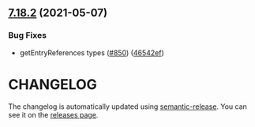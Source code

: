 ## [7.18.2](https://github.com/contentful/contentful-management.js/compare/v7.18.1...v7.18.2) (2021-05-07)


### Bug Fixes

* getEntryReferences types ([#850](https://github.com/contentful/contentful-management.js/issues/850)) ([46542ef](https://github.com/contentful/contentful-management.js/commit/46542efdc679df5f8c83395eecaf1119519d05ae))

# CHANGELOG

The changelog is automatically updated using
[semantic-release](https://github.com/semantic-release/semantic-release). You
can see it on the [releases page](https://github.com/contentful/contentful-management.js/releases).
